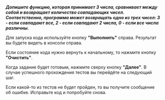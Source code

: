 ***Допишите функцию, которая принимает 3 числа, сравнивает между собой и возвращает количество совпадающих чисел. Соответственно, программа может возвращать одно из трех чисел: 3 - если совпадают все, 2 - если совпадают 2 числа, 0 - если все числа различны.***

Для запуска кода используйте кнопку **"Выполнить"** справа.
Результат вы будете видеть в консоли справа.

Если состояние кода нужно вернуть к начальному, то нажмите кнопку **"Очистить"**.

Когда задание будет готовым, нажмите сверху кнопку **"Далее"**.
В случае успешного прохождения тестов вы перейдёте на следующий шаг.

Если какой-то из тестов не будет пройден, то вы получите сообщение об ошибке.
Исправьте код и попробуйте снова.



